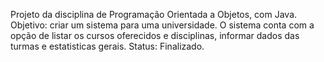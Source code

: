 Projeto da disciplina de Programação Orientada a Objetos, com Java.
Objetivo: criar um sistema para uma universidade. O sistema conta com a opção de listar os cursos oferecidos e disciplinas, informar dados das turmas e estatisticas gerais.
Status: Finalizado.
